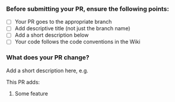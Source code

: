 ### Before submitting your PR, ensure the following points:
- [ ] Your PR goes to the appropriate branch
- [ ] Add descriptive title (not just the branch name)
- [ ] Add a short description below
- [ ] Your code follows the code conventions in the Wiki

### What does your PR change?

Add a short description here, e.g.

This PR adds:
1. Some feature
